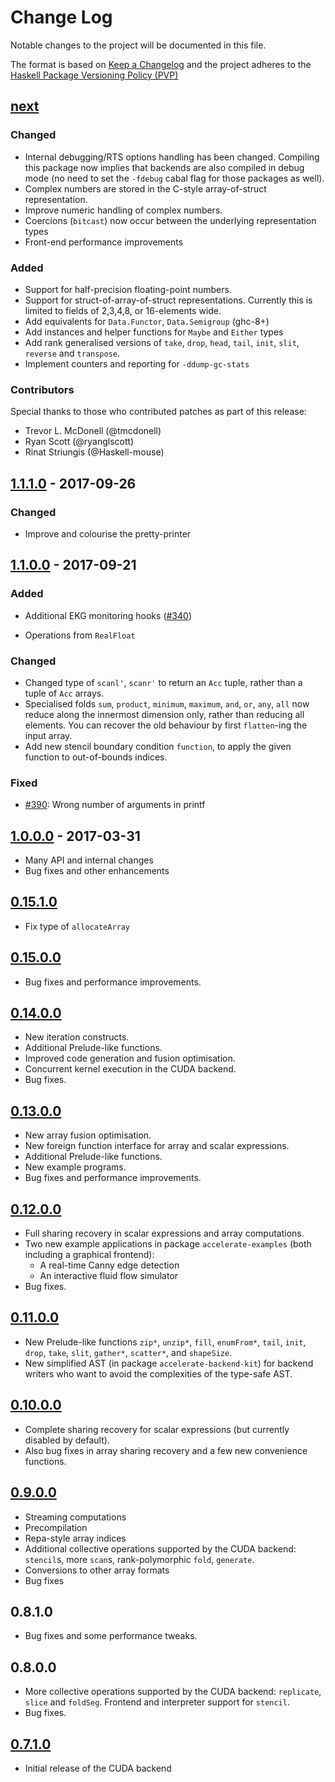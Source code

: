 # Change Log

Notable changes to the project will be documented in this file.

The format is based on [Keep a Changelog](http://keepachangelog.com/) and the
project adheres to the [Haskell Package Versioning
Policy (PVP)](https://pvp.haskell.org)

## [next]
### Changed
  * Internal debugging/RTS options handling has been changed. Compiling this package now implies that backends are also compiled in debug mode (no need to set the `-fdebug` cabal flag for those packages as well).
  * Complex numbers are stored in the C-style array-of-struct representation.
  * Improve numeric handling of complex numbers.
  * Coercions (`bitcast`) now occur between the underlying representation types
  * Front-end performance improvements

### Added
  * Support for half-precision floating-point numbers.
  * Support for struct-of-array-of-struct representations. Currently this is limited to fields of 2,3,4,8, or 16-elements wide.
  * Add equivalents for `Data.Functor`, `Data.Semigroup` (ghc-8+)
  * Add instances and helper functions for `Maybe` and `Either` types
  * Add rank generalised versions of `take`, `drop`, `head`, `tail`, `init`, `slit`, `reverse` and `transpose`.
  * Implement counters and reporting for `-ddump-gc-stats`

### Contributors

Special thanks to those who contributed patches as part of this release:

  * Trevor L. McDonell (@tmcdonell)
  * Ryan Scott (@ryanglscott)
  * Rinat Striungis (@Haskell-mouse)


## [1.1.1.0] - 2017-09-26
### Changed
  * Improve and colourise the pretty-printer


## [1.1.0.0] - 2017-09-21
### Added
  * Additional EKG monitoring hooks ([#340])

  * Operations from `RealFloat`

### Changed
  * Changed type of `scanl'`, `scanr'` to return an `Acc` tuple, rather than a
    tuple of `Acc` arrays.
  * Specialised folds `sum`, `product`, `minimum`, `maximum`, `and`, `or`,
    `any`, `all` now reduce along the innermost dimension only, rather than
    reducing all elements. You can recover the old behaviour by first
    `flatten`-ing the input array.
  * Add new stencil boundary condition `function`, to apply the given function
    to out-of-bounds indices.

### Fixed
  * [#390]: Wrong number of arguments in printf


## [1.0.0.0] - 2017-03-31
  * Many API and internal changes
  * Bug fixes and other enhancements


## [0.15.1.0]
  * Fix type of `allocateArray`


## [0.15.0.0]
  * Bug fixes and performance improvements.


## [0.14.0.0]
  * New iteration constructs.
  * Additional Prelude-like functions.
  * Improved code generation and fusion optimisation.
  * Concurrent kernel execution in the CUDA backend.
  * Bug fixes.


## [0.13.0.0]
  * New array fusion optimisation.
  * New foreign function interface for array and scalar expressions.
  * Additional Prelude-like functions.
  * New example programs.
  * Bug fixes and performance improvements.


## [0.12.0.0]
  * Full sharing recovery in scalar expressions and array computations.
  * Two new example applications in package `accelerate-examples` (both including a graphical frontend):
    * A real-time Canny edge detection
    * An interactive fluid flow simulator
  * Bug fixes.


## [0.11.0.0]
  * New Prelude-like functions `zip*`, `unzip*`, `fill`, `enumFrom*`, `tail`,
    `init`, `drop`, `take`, `slit`, `gather*`, `scatter*`, and `shapeSize`.
  * New simplified AST (in package `accelerate-backend-kit`) for backend writers
    who want to avoid the complexities of the type-safe AST.


## [0.10.0.0]
  * Complete sharing recovery for scalar expressions (but currently disabled by default).
  * Also bug fixes in array sharing recovery and a few new convenience functions.


## [0.9.0.0]
  * Streaming computations
  * Precompilation
  * Repa-style array indices
  * Additional collective operations supported by the CUDA backend: `stencil`s,
    more `scan`s, rank-polymorphic `fold`, `generate`.
  * Conversions to other array formats
  * Bug fixes


## 0.8.1.0
  * Bug fixes and some performance tweaks.


## 0.8.0.0
  * More collective operations supported by the CUDA backend: `replicate`,
    `slice` and `foldSeg`. Frontend and interpreter support for `stencil`.
  * Bug fixes.


## [0.7.1.0]
  * Initial release of the CUDA backend


[next]:             https://github.com/AccelerateHS/accelerate/compare/v1.1.0.0...HEAD
[1.1.1.0]:          https://github.com/AccelerateHS/accelerate/compare/v1.1.0.0...v1.1.1.0
[1.1.0.0]:          https://github.com/AccelerateHS/accelerate/compare/1.0.0.0...v1.1.0.0
[1.0.0.0]:          https://github.com/AccelerateHS/accelerate/compare/0.15.1.0...1.0.0.0
[0.15.1.0]:         https://github.com/AccelerateHS/accelerate/compare/0.15.0.0...0.15.1.0
[0.15.0.0]:         https://github.com/AccelerateHS/accelerate/compare/0.14.0.0...0.15.0.0
[0.14.0.0]:         https://github.com/AccelerateHS/accelerate/compare/0.13.0.0...0.14.0.0
[0.13.0.0]:         https://github.com/AccelerateHS/accelerate/compare/0.12.0.0...0.13.0.0
[0.12.0.0]:         https://github.com/AccelerateHS/accelerate/compare/0.11.0.0...0.12.0.0
[0.11.0.0]:         https://github.com/AccelerateHS/accelerate/compare/0.10.0.0...0.11.0.0
[0.10.0.0]:         https://github.com/AccelerateHS/accelerate/compare/0.9.0.0...0.10.0.0
[0.9.0.0]:          https://github.com/AccelerateHS/accelerate/compare/0_8_1_0...0.9.0.0
[0.7.1.0]:          https://github.com/AccelerateHS/accelerate/compare/0_6_0_0...0_7_1_0

[#340]:             https://github.com/AccelerateHS/accelerate/issues/340
[#390]:             https://github.com/AccelerateHS/accelerate/issues/390


